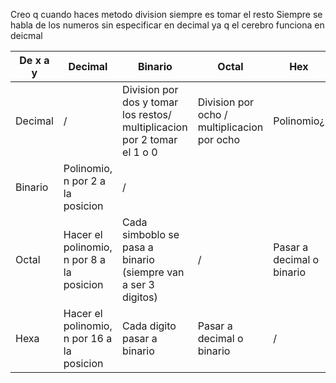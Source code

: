 
Creo q cuando haces metodo division siempre es tomar el resto
Siempre se habla de los numeros sin especificar en decimal ya q el cerebro funciona en deicmal

| De x a y | Decimal                                    | Binario                                                                  | Octal                                       | Hex                       |
| -------- | ------------------------------------------ | ------------------------------------------------------------------------ | ------------------------------------------- | ------------------------- |
| Decimal  | /                                          | Division por dos y tomar los restos/ multiplicacion por 2 tomar el 1 o 0 | Division por ocho / multiplicacion por ocho | Polinomio¿                |
| Binario  | Polinomio, n por 2 a la posicion           | /                                                                        |                                             |                           |
| Octal    | Hacer el polinomio, n por 8 a la posicion  | Cada simboblo se pasa a binario (siempre van a ser 3 digitos)            | /                                           | Pasar a decimal o binario |
| Hexa     | Hacer el polinomio, n por 16 a la posicion | Cada digito pasar a binario                                              | Pasar a decimal o binario                   | /                         |

